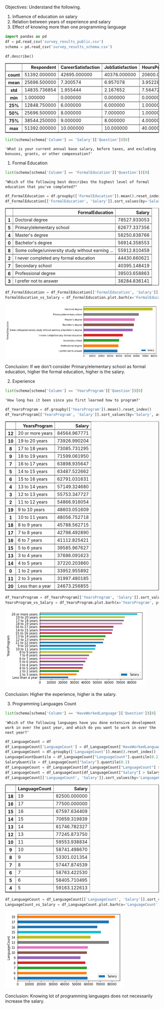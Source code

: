 
Objectives:
Understand the following.
1. Influence of education on salary
2. Relation between years of experience and salary
3. Effect of knowing more than one programming language


```python
import pandas as pd
df = pd.read_csv('survey_results_public.csv')
schema = pd.read_csv('survey_results_schema.csv')
```


```python
df.describe()
```




<div>
<table border="1" class="dataframe">
  <thead>
    <tr style="text-align: right;">
      <th></th>
      <th>Respondent</th>
      <th>CareerSatisfaction</th>
      <th>JobSatisfaction</th>
      <th>HoursPerWeek</th>
      <th>StackOverflowSatisfaction</th>
      <th>Salary</th>
      <th>ExpectedSalary</th>
    </tr>
  </thead>
  <tbody>
    <tr>
      <th>count</th>
      <td>51392.000000</td>
      <td>42695.000000</td>
      <td>40376.000000</td>
      <td>20600.000000</td>
      <td>36592.000000</td>
      <td>12891.000000</td>
      <td>2566.000000</td>
    </tr>
    <tr>
      <th>mean</th>
      <td>25696.500000</td>
      <td>7.300574</td>
      <td>6.957078</td>
      <td>3.952282</td>
      <td>8.429875</td>
      <td>56298.480641</td>
      <td>33142.220468</td>
    </tr>
    <tr>
      <th>std</th>
      <td>14835.736854</td>
      <td>1.955444</td>
      <td>2.167652</td>
      <td>7.564722</td>
      <td>1.390635</td>
      <td>39880.905277</td>
      <td>30162.988829</td>
    </tr>
    <tr>
      <th>min</th>
      <td>1.000000</td>
      <td>0.000000</td>
      <td>0.000000</td>
      <td>0.000000</td>
      <td>0.000000</td>
      <td>0.000000</td>
      <td>0.000000</td>
    </tr>
    <tr>
      <th>25%</th>
      <td>12848.750000</td>
      <td>6.000000</td>
      <td>6.000000</td>
      <td>1.000000</td>
      <td>8.000000</td>
      <td>26440.371839</td>
      <td>4490.492484</td>
    </tr>
    <tr>
      <th>50%</th>
      <td>25696.500000</td>
      <td>8.000000</td>
      <td>7.000000</td>
      <td>1.000000</td>
      <td>9.000000</td>
      <td>50000.000000</td>
      <td>29364.263691</td>
    </tr>
    <tr>
      <th>75%</th>
      <td>38544.250000</td>
      <td>9.000000</td>
      <td>8.000000</td>
      <td>4.000000</td>
      <td>10.000000</td>
      <td>80000.000000</td>
      <td>50403.225806</td>
    </tr>
    <tr>
      <th>max</th>
      <td>51392.000000</td>
      <td>10.000000</td>
      <td>10.000000</td>
      <td>40.000000</td>
      <td>10.000000</td>
      <td>197000.000000</td>
      <td>187500.000000</td>
    </tr>
  </tbody>
</table>
</div>




```python
list(schema[schema['Column'] == 'Salary']['Question'])[0]
```




    'What is your current annual base salary, before taxes, and excluding bonuses, grants, or other compensation?'



1. Formal Education


```python
list(schema[schema['Column'] == 'FormalEducation']['Question'])[0]
```




    "Which of the following best describes the highest level of formal education that you've completed?"




```python
df_FormalEducation = df.groupby(['FormalEducation']).mean().reset_index()
df_FormalEducation[['FormalEducation', 'Salary']].sort_values(by='Salary', ascending=False)
```




<div>
<table border="1" class="dataframe">
  <thead>
    <tr style="text-align: right;">
      <th></th>
      <th>FormalEducation</th>
      <th>Salary</th>
    </tr>
  </thead>
  <tbody>
    <tr>
      <th>1</th>
      <td>Doctoral degree</td>
      <td>78527.933053</td>
    </tr>
    <tr>
      <th>5</th>
      <td>Primary/elementary school</td>
      <td>62677.337356</td>
    </tr>
    <tr>
      <th>4</th>
      <td>Master's degree</td>
      <td>58250.838766</td>
    </tr>
    <tr>
      <th>0</th>
      <td>Bachelor's degree</td>
      <td>56914.358553</td>
    </tr>
    <tr>
      <th>8</th>
      <td>Some college/university study without earning ...</td>
      <td>55912.810459</td>
    </tr>
    <tr>
      <th>2</th>
      <td>I never completed any formal education</td>
      <td>44430.660621</td>
    </tr>
    <tr>
      <th>7</th>
      <td>Secondary school</td>
      <td>40395.148419</td>
    </tr>
    <tr>
      <th>6</th>
      <td>Professional degree</td>
      <td>39503.658863</td>
    </tr>
    <tr>
      <th>3</th>
      <td>I prefer not to answer</td>
      <td>38284.836141</td>
    </tr>
  </tbody>
</table>
</div>




```python
df_FormalEducation = df_FormalEducation[['FormalEducation', 'Salary']].sort_values(by='Salary', ascending=True)
FormalEducation_vs_Salary = df_FormalEducation.plot.barh(x='FormalEducation', y='Salary', rot=0)
```


![png](output_7_0.png)


Conclusion:
If we don't consider Primary/elementary school as formal education, higher the formal education, higher is the salary.

2. Experience


```python
list(schema[schema['Column'] == 'YearsProgram']['Question'])[0]
```




    'How long has it been since you first learned how to program?'




```python
df_YearsProgram = df.groupby(['YearsProgram']).mean().reset_index()
df_YearsProgram[['YearsProgram', 'Salary']].sort_values(by='Salary', ascending=False)
```




<div>

<table border="1" class="dataframe">
  <thead>
    <tr style="text-align: right;">
      <th></th>
      <th>YearsProgram</th>
      <th>Salary</th>
    </tr>
  </thead>
  <tbody>
    <tr>
      <th>12</th>
      <td>20 or more years</td>
      <td>84564.967771</td>
    </tr>
    <tr>
      <th>10</th>
      <td>19 to 20 years</td>
      <td>73926.990204</td>
    </tr>
    <tr>
      <th>8</th>
      <td>17 to 18 years</td>
      <td>73085.731295</td>
    </tr>
    <tr>
      <th>9</th>
      <td>18 to 19 years</td>
      <td>71599.061950</td>
    </tr>
    <tr>
      <th>7</th>
      <td>16 to 17 years</td>
      <td>63898.935647</td>
    </tr>
    <tr>
      <th>5</th>
      <td>14 to 15 years</td>
      <td>63487.522662</td>
    </tr>
    <tr>
      <th>6</th>
      <td>15 to 16 years</td>
      <td>62791.031631</td>
    </tr>
    <tr>
      <th>4</th>
      <td>13 to 14 years</td>
      <td>57149.324680</td>
    </tr>
    <tr>
      <th>3</th>
      <td>12 to 13 years</td>
      <td>55753.347727</td>
    </tr>
    <tr>
      <th>2</th>
      <td>11 to 12 years</td>
      <td>54866.916054</td>
    </tr>
    <tr>
      <th>19</th>
      <td>9 to 10 years</td>
      <td>48603.051609</td>
    </tr>
    <tr>
      <th>1</th>
      <td>10 to 11 years</td>
      <td>48056.752718</td>
    </tr>
    <tr>
      <th>18</th>
      <td>8 to 9 years</td>
      <td>45788.562715</td>
    </tr>
    <tr>
      <th>17</th>
      <td>7 to 8 years</td>
      <td>42798.492890</td>
    </tr>
    <tr>
      <th>16</th>
      <td>6 to 7 years</td>
      <td>41112.825421</td>
    </tr>
    <tr>
      <th>15</th>
      <td>5 to 6 years</td>
      <td>39585.967627</td>
    </tr>
    <tr>
      <th>13</th>
      <td>3 to 4 years</td>
      <td>37686.091623</td>
    </tr>
    <tr>
      <th>14</th>
      <td>4 to 5 years</td>
      <td>37220.203860</td>
    </tr>
    <tr>
      <th>0</th>
      <td>1 to 2 years</td>
      <td>33952.955892</td>
    </tr>
    <tr>
      <th>11</th>
      <td>2 to 3 years</td>
      <td>31997.480185</td>
    </tr>
    <tr>
      <th>20</th>
      <td>Less than a year</td>
      <td>24673.256855</td>
    </tr>
  </tbody>
</table>
</div>




```python
df_YearsProgram = df_YearsProgram[['YearsProgram', 'Salary']].sort_values(by='Salary', ascending=True)
YearsProgram_vs_Salary = df_YearsProgram.plot.barh(x='YearsProgram', y='Salary', rot=0)
```


![png](output_12_0.png)


Conclusion:
Higher the experience, higher is the salary.

3. Programming Languages Count


```python
list(schema[schema['Column'] == 'HaveWorkedLanguage']['Question'])[0]
```




    'Which of the following languages have you done extensive development work in over the past year, and which do you want to work in over the next year?'




```python
df_LanguageCount = df
df_LanguageCount['LanguageCount'] = df_LanguageCount['HaveWorkedLanguage'].str.count(';') + 1
df_LanguageCount = df.groupby(['LanguageCount']).mean().reset_index()
LanguageCountQuantile = df_LanguageCount["LanguageCount"].quantile(0.2)
SalaryQuantile = df_LanguageCount["Salary"].quantile(0.2)
df_LanguageCount = df_LanguageCount[df_LanguageCount["LanguageCount"] > LanguageCountQuantile]
df_LanguageCount = df_LanguageCount[df_LanguageCount["Salary"] > SalaryQuantile]
df_LanguageCount[['LanguageCount', 'Salary']].sort_values(by='LanguageCount', ascending=False)
```




<div>
<table border="1" class="dataframe">
  <thead>
    <tr style="text-align: right;">
      <th></th>
      <th>LanguageCount</th>
      <th>Salary</th>
    </tr>
  </thead>
  <tbody>
    <tr>
      <th>18</th>
      <td>19</td>
      <td>82500.000000</td>
    </tr>
    <tr>
      <th>16</th>
      <td>17</td>
      <td>77500.000000</td>
    </tr>
    <tr>
      <th>15</th>
      <td>16</td>
      <td>67597.634409</td>
    </tr>
    <tr>
      <th>14</th>
      <td>15</td>
      <td>70659.319839</td>
    </tr>
    <tr>
      <th>13</th>
      <td>14</td>
      <td>61746.782327</td>
    </tr>
    <tr>
      <th>12</th>
      <td>13</td>
      <td>77245.873750</td>
    </tr>
    <tr>
      <th>10</th>
      <td>11</td>
      <td>59553.938834</td>
    </tr>
    <tr>
      <th>9</th>
      <td>10</td>
      <td>58741.498670</td>
    </tr>
    <tr>
      <th>8</th>
      <td>9</td>
      <td>53301.021354</td>
    </tr>
    <tr>
      <th>7</th>
      <td>8</td>
      <td>57447.874539</td>
    </tr>
    <tr>
      <th>6</th>
      <td>7</td>
      <td>58763.422530</td>
    </tr>
    <tr>
      <th>5</th>
      <td>6</td>
      <td>58405.710495</td>
    </tr>
    <tr>
      <th>4</th>
      <td>5</td>
      <td>59163.122613</td>
    </tr>
  </tbody>
</table>
</div>




```python
df_LanguageCount = df_LanguageCount[['LanguageCount', 'Salary']].sort_values(by='LanguageCount', ascending=True)
LanguageCount_vs_Salary = df_LanguageCount.plot.barh(x='LanguageCount', y='Salary', rot=0)
```


![png](output_17_0.png)


Conclusion:
Knowing lot of programming languages does not necessarily increase the salary.


```python

```

